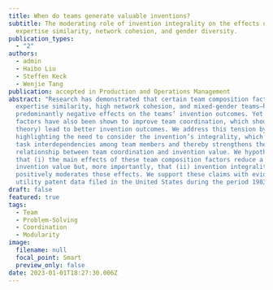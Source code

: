 ```yaml
---
title: When do teams generate valuable inventions?
subtitle: The moderating role of invention integrality on the effects of
  expertise similarity, network cohesion, and gender diversity.
publication_types:
  - "2"
authors:
  - admin
  - Haibo Liu
  - Steffen Keck
  - Wenjie Tang
publication: accepted in Production and Operations Management
abstract: "Research has demonstrated that certain team composition factors—high
  expertise similarity, high network cohesion, and mixed-gender teams—have
  predominantly negative effects on the teams’ invention outcomes. Yet these
  factors have also been shown to improve team coordination, which should (in
  theory) lead to better invention outcomes. We address this tension by
  highlighting the need to consider the invention’s integrality, which increases
  task interdependencies among team members and thereby strengthens the positive
  relationship between team coordination and invention value. We hypothesize
  that (i) the main effects of these team composition factors reduce a team’s
  invention value but, more importantly, that (ii) invention integrality
  positively moderates those effects. We support these claims with evidence from
  utility patent data filed in the United States during the period 1983–2015. "
draft: false
featured: true
tags:
  - Team
  - Problem-Solving
  - Coordination
  - Modularity
image:
  filename: null
  focal_point: Smart
  preview_only: false
date: 2023-01-01T18:27:30.006Z
---
```

